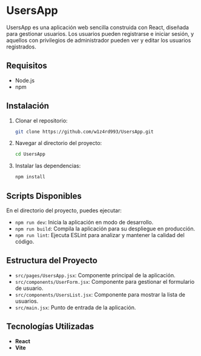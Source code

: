 # UsersApp

UsersApp es una aplicación web sencilla construida con React, diseñada para gestionar usuarios. Los usuarios pueden registrarse e iniciar sesión, y aquellos con privilegios de administrador pueden ver y editar los usuarios registrados.

## Requisitos

- Node.js
- npm

## Instalación

1. Clonar el repositorio:
   ```bash
   git clone https://github.com/w1z4rd993/UsersApp.git
   ```
2. Navegar al directorio del proyecto:
   ```bash
   cd UsersApp
   ```
3. Instalar las dependencias:
   ```bash
   npm install
   ```

## Scripts Disponibles

En el directorio del proyecto, puedes ejecutar:

- `npm run dev`: Inicia la aplicación en modo de desarrollo.
- `npm run build`: Compila la aplicación para su despliegue en producción.
- `npm run lint`: Ejecuta ESLint para analizar y mantener la calidad del código.

## Estructura del Proyecto

- `src/pages/UsersApp.jsx`: Componente principal de la aplicación.
- `src/components/UserForm.jsx`: Componente para gestionar el formulario de usuario.
- `src/components/UsersList.jsx`: Componente para mostrar la lista de usuarios.
- `src/main.jsx`: Punto de entrada de la aplicación.

## Tecnologías Utilizadas

- **React**
- **Vite**

